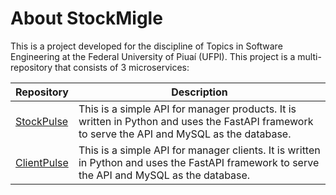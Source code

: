 # About StockMigle
This is a project developed for the discipline of Topics in Software Engineering at the Federal University of Piuaí (UFPI). 
This project is a multi-repository that consists of 3 microservices:
<!-- crie uma tabela -->
| Repository | Description |
|------------|-------------|
| [StockPulse](https://github.com/certainlyWrong/StockPulse) | This is a simple API for manager products. It is written in Python and uses the FastAPI framework to serve the API and MySQL as the database. |
| [ClientPulse](https://github.com/certainlyWrong/ClientPulse) | This is a simple API for manager clients. It is written in Python and uses the FastAPI framework to serve the API and MySQL as the database. |